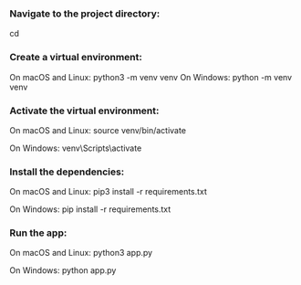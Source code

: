 ### Navigate to the project directory:

cd

### Create a virtual environment:

On macOS and Linux:
python3 -m venv venv
On Windows:
python -m venv venv

### Activate the virtual environment:

On macOS and Linux:
source venv/bin/activate

On Windows:
venv\Scripts\activate

### Install the dependencies:

On macOS and Linux:
pip3 install -r requirements.txt

On Windows:
pip install -r requirements.txt

### Run the app:

On macOS and Linux:
python3 app.py

On Windows:
python app.py
